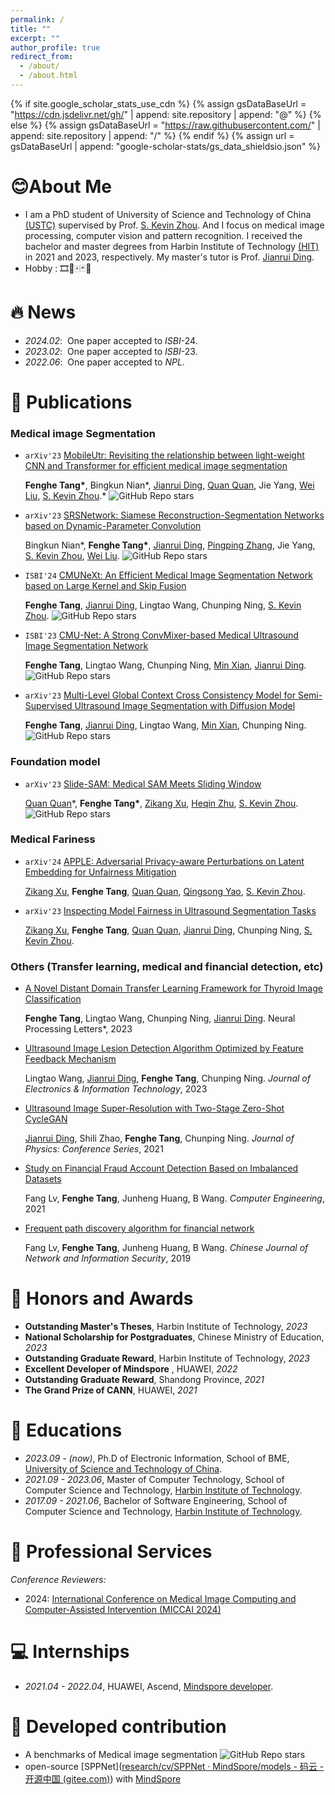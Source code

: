 ```yaml
---
permalink: /
title: ""
excerpt: ""
author_profile: true
redirect_from: 
  - /about/
  - /about.html
---
```


{% if site.google_scholar_stats_use_cdn %}
{% assign gsDataBaseUrl = "https://cdn.jsdelivr.net/gh/" | append: site.repository | append: "@" %}
{% else %}
{% assign gsDataBaseUrl = "https://raw.githubusercontent.com/" | append: site.repository | append: "/" %}
{% endif %}
{% assign url = gsDataBaseUrl | append: "google-scholar-stats/gs_data_shieldsio.json" %}

<span class='anchor' id='about-me'></span>

# 😊About Me

- I am a PhD student of University of Science and Technology of China [(USTC)](https://en.ustc.edu.cn/) supervised by Prof. [S. Kevin Zhou](https://www.linkedin.com/in/s-kevin-zhou-231a094b). And I focus on medical image processing, computer vision and pattern recognition. I received the bachelor and master degrees from Harbin Institute of Technology [(HIT)](http://www.hit.edu.cn/) in 2021 and 2023, respectively. My master's tutor is Prof. [Jianrui Ding](https://scholar.google.com/citations?user=4TsvOR8AAAAJ&hl=zh-CN). 
- Hobby : 🎞️🏀🀄🃏🍔

# 🔥 News

- *2024.02*: &nbsp;One paper accepted to *ISBI*-24.
- *2023.02*: &nbsp;One paper accepted to *ISBI*-23.
- *2022.06*: &nbsp;One paper accepted to *NPL*.

# 📝 Publications 

### Medical image Segmentation

- ``arXiv'23``   [MobileUtr: Revisiting the relationship between light-weight CNN and Transformer for efficient medical image segmentation](https://arxiv.org/abs/2312.01740)

  **Fenghe Tang\***, Bingkun Nian\*, ‪[Jianrui Ding‬‬](https://scholar.google.com/citations?user=4TsvOR8AAAAJ&hl=en), [Quan Quan](https://scholar.google.com/citations?user=mlTXS0YAAAAJ&hl=en), Jie Yang, [‪Wei Liu](https://scholar.google.com/citations?user=Vbb5EGIAAAAJ&hl=en), [‪S. Kevin Zhou‬‬](https://scholar.google.com/citations?user=8eNm2GMAAAAJ&hl=en).*    ![GitHub Repo stars](https://img.shields.io/github/stars/FengheTan9/MobileUtr)

- ``arXiv'23``   [SRSNetwork: Siamese Reconstruction-Segmentation Networks based on Dynamic-Parameter Convolution](https://arxiv.org/abs/2312.01741)

  Bingkun Nian\*, **Fenghe Tang\***, [‪Jianrui Ding‬‬](https://scholar.google.com/citations?user=4TsvOR8AAAAJ&hl=en), [‪Pingping Zhang‬](https://scholar.google.com/citations?user=MfbIbuEAAAAJ&hl=en), Jie Yang, [‪S. Kevin Zhou‬‬](https://scholar.google.com/citations?user=8eNm2GMAAAAJ&hl=en), [‪Wei Liu](https://scholar.google.com/citations?user=Vbb5EGIAAAAJ&hl=en).    ![GitHub Repo stars](https://img.shields.io/github/stars/fidshu/SRSNet)

- ``ISBI'24``     [CMUNeXt: An Efficient Medical Image Segmentation Network based on Large Kernel and Skip Fusion](https://arxiv.org/abs/2308.01239)

  **Fenghe Tang**, [‪Jianrui Ding‬‬](https://scholar.google.com/citations?user=4TsvOR8AAAAJ&hl=en), Lingtao Wang, Chunping Ning,‪  [‪S. Kevin Zhou‬‬](https://scholar.google.com/citations?user=8eNm2GMAAAAJ&hl=en).    ![GitHub Repo stars](https://img.shields.io/github/stars/FengheTan9/CMUNeXt)

- ``ISBI'23``     [CMU-Net: A Strong ConvMixer-based Medical Ultrasound Image Segmentation Network](https://arxiv.org/abs/2210.13012)

  **Fenghe Tang**, Lingtao Wang, Chunping Ning, [Min Xian](https://webpages.uidaho.edu/mxian/), [‪Jianrui Ding‬‬](https://scholar.google.com/citations?user=4TsvOR8AAAAJ&hl=en).    ![GitHub Repo stars](https://img.shields.io/github/stars/FengheTan9/CMU-Net)

- ``arXiv'23``   [Multi-Level Global Context Cross Consistency Model for Semi-Supervised Ultrasound Image Segmentation with Diffusion Model](https://arxiv.org/abs/2305.09447)

  **Fenghe Tang**, [‪Jianrui Ding‬‬](https://scholar.google.com/citations?user=4TsvOR8AAAAJ&hl=en), Lingtao Wang, [Min Xian](https://webpages.uidaho.edu/mxian/), Chunping Ning.    ![GitHub Repo stars](https://img.shields.io/github/stars/FengheTan9/Multi-Level-Global-Context-Cross-Consistency)

### Foundation model

- ``arXiv'23``   [Slide-SAM: Medical SAM Meets Sliding Window](https://arxiv.org/pdf/2311.10121.pdf)

  [Quan Quan](https://scholar.google.com/citations?user=mlTXS0YAAAAJ&hl=en)*, **Fenghe Tang\***, [Zikang Xu](https://xuzikang.github.io/), [Heqin Zhu](https://heqin-zhu.github.io/), [S. Kevin Zhou](https://www.linkedin.com/in/s-kevin-zhou-231a094b).    ![GitHub Repo stars](https://img.shields.io/github/stars/Curli-quan/Slide-SAM)

### Medical Fariness

- ``arXiv'24``   [APPLE: Adversarial Privacy-aware Perturbations on Latent Embedding for Unfairness Mitigation](https://arxiv.org/abs/2403.05114)

  [Zikang Xu](https://xuzikang.github.io/), **Fenghe Tang**, [Quan Quan](https://scholar.google.com/citations?user=mlTXS0YAAAAJ&hl=en), [Qingsong Yao](https://qsyao.github.io/),  [‪S. Kevin Zhou‬‬](https://scholar.google.com/citations?user=8eNm2GMAAAAJ&hl=en).

- ``arXiv'23``   [Inspecting Model Fairness in Ultrasound Segmentation Tasks](https://arxiv.org/abs/2312.02501)
  
  [Zikang Xu](https://xuzikang.github.io/), **Fenghe Tang**, [Quan Quan](https://scholar.google.com/citations?user=mlTXS0YAAAAJ&hl=en), [‪Jianrui Ding‬‬](https://scholar.google.com/citations?user=4TsvOR8AAAAJ&hl=en), Chunping Ning,  [‪S. Kevin Zhou‬‬](https://scholar.google.com/citations?user=8eNm2GMAAAAJ&hl=en).
  

### Others (Transfer learning, medical and financial detection, etc)

- [A Novel Distant Domain Transfer Learning Framework for Thyroid Image Classification](https://link.springer.com/article/10.1007/s11063-022-10940-4)

  **Fenghe Tang**, Lingtao Wang, Chunping Ning, [‪Jianrui Ding‬‬](https://scholar.google.com/citations?user=4TsvOR8AAAAJ&hl=en).    Neural Processing Letters*, 2023

- [Ultrasound Image Lesion Detection Algorithm Optimized by Feature Feedback Mechanism](https://arxiv.org/abs/2305.15114)
  
  Lingtao Wang, [‪Jianrui Ding‬‬](https://scholar.google.com/citations?user=4TsvOR8AAAAJ&hl=en), **Fenghe Tang**, Chunping Ning.     *Journal of Electronics & Information Technology*, 2023
  
- [Ultrasound Image Super-Resolution with Two-Stage Zero-Shot CycleGAN](https://iopscience.iop.org/article/10.1088/1742-6596/2031/1/012015/meta)
  
  [‪Jianrui Ding‬‬](https://scholar.google.com/citations?user=4TsvOR8AAAAJ&hl=en), Shili Zhao, **Fenghe Tang**, Chunping Ning.    *Journal of Physics: Conference Series*, 2021
  
- [Study on Financial Fraud Account Detection Based on Imbalanced Datasets](http://www.ecice06.com/EN/10.19678/j.issn.1000-3428.0058006)
  
  Fang Lv, **Fenghe Tang**, Junheng Huang, B Wang.    *Computer Engineering*, 2021
  
- [Frequent path discovery algorithm for financial network](https://www.infocomm-journal.com/cjnis/CN/10.11959/j.issn.2096-109x.2019050)
  
  Fang Lv, **Fenghe Tang**, Junheng Huang, B Wang.    *Chinese Journal of Network and Information Security*, 2019
  

# 🏅 Honors and Awards
- **Outstanding Master's Theses**, Harbin Institute of Technology, *2023*
- **National Scholarship for Postgraduates**, Chinese Ministry of Education, *2023*
- **Outstanding Graduate Reward**, Harbin Institute of Technology, *2023*
- **Excellent Developer of Mindspore** , HUAWEI, *2022*
- **Outstanding Graduate Reward**, Shandong Province, *2021*
- **The Grand Prize of CANN**, HUAWEI, *2021*

# 📖 Educations
- *2023.09 -  (now)*,     Ph.D of Electronic Information, School of BME, [University of Science and Technology of China](https://en.ustc.edu.cn/). 
- *2021.09 - 2023.06*,  Master of Computer Technology, School of Computer Science and Technology, [Harbin Institute of Technology](http://encs.hit.edu.cn/). 
- *2017.09 - 2021.06*,  Bachelor of Software Engineering, School of Computer Science and Technology, [Harbin Institute of Technology](http://encs.hit.edu.cn/). 

# 💬 Professional Services

*Conference Reviewers:*

- 2024:  [International Conference on Medical Image Computing and Computer-Assisted Intervention (MICCAI 2024)](https://conferences.miccai.org/2024/en/)

# 💻 Internships
- *2021.04 - 2022.04*, HUAWEI, Ascend,  [Mindspore developer](https://github.com/mindspore-ai/mindspore).

# 🙌 Developed contribution

- A benchmarks of Medical image segmentation    ![GitHub Repo stars](https://img.shields.io/github/stars/FengheTan9/Medical-Image-Segmentation-Benchmarks)
- open-source [SPPNet]([research/cv/SPPNet · MindSpore/models - 码云 - 开源中国 (gitee.com)](https://gitee.com/mindspore/models/tree/master/research/cv/SPPNet)) with [MindSpore](https://gitee.com/mindspore)





